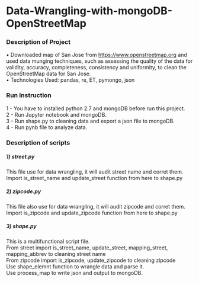 # Data-Wrangling-with-mongoDB-OpenStreetMap  
  
### Description of Project  
• Downloaded map of San Jose from https://www.openstreetmap.org and used data munging techniques, such as assessing the quality of the data for validity, accuracy, completeness, consistency and uniformity, to clean the OpenStreetMap data for San Jose.  
• Technologies Used: pandas, re, ET, pymongo, json  

### Run Instruction
1 - You have to installed python 2.7 and mongoDB before run this project.  
2 - Run Jupyter notebook and mongoDB.  
3 - Run shape.py to cleaning data and export a json file to mongoDB.  
4 - Run pynb file to analyze data.  
  
### Description of scripts
##### 1) street.py  
This file use for data wrangling, it will audit street name and corret them.  
Import is_street_name and update_street function from here to shape.py  
##### 2) zipcode.py  
This file also use for data wrangling, it will audit zipcode and corret them.  
Import is_zipcode and update_zipcode function from here to shape.py  
##### 3) shape.py  
This is a multifunctional script file.  
From street import is_street_name, update_street, mapping_street, mapping_abbrev to cleaning street name  
From zipcode import is_zipcode, update_zipcode to cleaning zipcode  
Use shape_elemnt function to wrangle data and parse it.  
Use process_map to write json and output to mongoDB.
